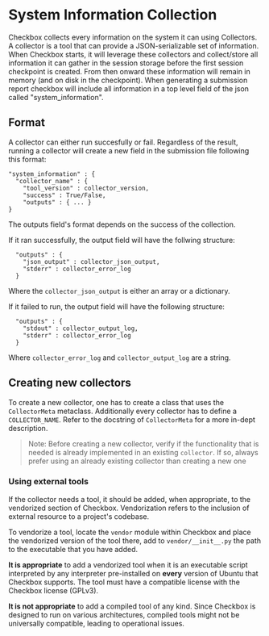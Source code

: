 # System Information Collection

Checkbox collects every information on the system it can using Collectors.
A collector is a tool that can provide a JSON-serializable set of information.
When Checkbox starts, it will leverage these collectors and collect/store
all information it can gather in the session storage before the first
session checkpoint is created. From then onward these information will remain
in memory (and on disk in the checkpoint). When generating a submission report
checkbox will include all information in a top level field of the json called
"system_information".

## Format

A collector can either run succesfully or fail. Regardless of the result,
running a collector will create a new field in the submission file following
this format:

```
"system_information" : {
  "collector_name" : {
    "tool_version" : collector_version,
    "success" : True/False,
    "outputs" : { ... }
}
```

The outputs field's format depends on the success of the collection.

If it ran successfully, the output field will have the follwing structure:

```
  "outputs" : {
    "json_output" : collector_json_output,
    "stderr" : collector_error_log
  }
```
Where the `collector_json_output` is either an array or a dictionary.

If it failed to run, the output field will have the following structure:

```
  "outputs" : {
    "stdout" : collector_output_log,
    "stderr" : collector_error_log
  }
```
Where `collector_error_log` and `collector_output_log` are a string.

## Creating new collectors

To create a new collector, one has to create a class that uses the
`CollectorMeta` metaclass. Additionally every collector has to define
a `COLLECTOR_NAME`. Refer to the docstring of `CollectorMeta` for a more
in-dept description.

> Note: Before creating a new collector, verify if the functionality that
> is needed is already implemented in an existing `collector`. If so, always
> prefer using an already existing collector than creating a new one


### Using external tools

If the collector needs a tool, it should be added, when appropriate, to the
vendorized section of Checkbox. Vendorization refers to the inclusion of
external resource to a project's codebase.

To vendorize a tool, locate the `vendor` module within Checkbox and place
the vendorized version of the tool there, add to `vendor/__init__.py`
the path to the executable that you have added.

**It is appropriate** to add a vendorized tool when it is an executable script
interpreted by any interpreter pre-installed on **every** version of Ubuntu that
Checkbox supports. The tool must have a compatible license with the Checkbox
license (GPLv3).

**It is not appropriate** to add a compiled tool of any kind. Since Checkbox
is designed to run on various architectures, compiled tools might not be
universally compatible, leading to operational issues.

